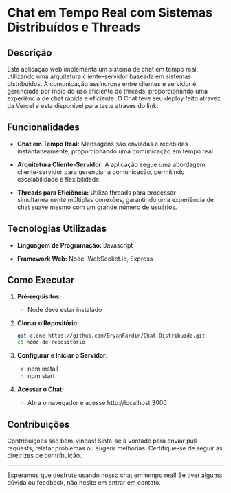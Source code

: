 # Chat em Tempo Real com Sistemas Distribuídos e Threads

## Descrição

Esta aplicação web implementa um sistema de chat em tempo real, utilizando uma arquitetura cliente-servidor baseada em sistemas distribuídos. A comunicação assíncrona entre clientes e servidor é gerenciada por meio do uso eficiente de threads, proporcionando uma experiência de chat rápida e eficiente.
O Chat teve seu deploy feito atravez da Vercel e esta disponivel para teste atraves do link: 

## Funcionalidades

- **Chat em Tempo Real:** Mensagens são enviadas e recebidas instantaneamente, proporcionando uma comunicação em tempo real.
  
- **Arquitetura Cliente-Servidor:** A aplicação segue uma abordagem cliente-servidor para gerenciar a comunicação, permitindo escalabilidade e flexibilidade.

- **Threads para Eficiência:** Utiliza threads para processar simultaneamente múltiplas conexões, garantindo uma experiência de chat suave mesmo com um grande número de usuários.

## Tecnologias Utilizadas

- **Linguagem de Programação:** Javascript
  
- **Framework Web:** Node, WebScoket.io, Express
## Como Executar

1. **Pré-requisitos:**
    - Node deve estar instalado

2. **Clonar o Repositório:**
   ```bash
   git clone https://github.com/BryanFardin/Chat-Distribuido.git
   cd nome-do-repositorio
   ```

3. **Configurar e Iniciar o Servidor:**
   - npm install
   - npm start

4. **Acessar o Chat:**
   - Abra o navegador e acesse http://localhost:3000

## Contribuições

Contribuições são bem-vindas! Sinta-se à vontade para enviar pull requests, relatar problemas ou sugerir melhorias. Certifique-se de seguir as diretrizes de contribuição.

---

Esperamos que desfrute usando nosso chat em tempo real! Se tiver alguma dúvida ou feedback, não hesite em entrar em contato.

